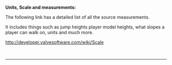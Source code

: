 **Units, Scale and measurements:**

The following link has a detailed list of all the source measurements.

It includes things such as jump heights player model heights, what slopes a player can walk on, units and much more.

http://developer.valvesoftware.com/wiki/Scale

<br>
<hr />
<br><br><br><br>